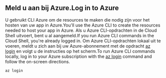 ## <a name="log-in-to-azure"></a><span data-ttu-id="769fa-101">Meld u aan bij Azure.</span><span class="sxs-lookup"><span data-stu-id="769fa-101">Log in to Azure</span></span>

<span data-ttu-id="769fa-102">U gebruikt CLI Azure om de resources te maken die nodig zijn voor het hosten van uw app in Azure.</span><span class="sxs-lookup"><span data-stu-id="769fa-102">You'll use the Azure CLI to create the resources needed to host your app in Azure.</span></span> <span data-ttu-id="769fa-103">Als u Azure CLI-opdrachten in de Cloud Shell uitvoert, bent u al aangemeld.</span><span class="sxs-lookup"><span data-stu-id="769fa-103">If you run Azure CLI commands in the Cloud Shell, you're already logged in.</span></span> <span data-ttu-id="769fa-104">Om Azure CLI-opdrachten lokaal uit te voeren, meldt u zich aan bij uw Azure-abonnement met de opdracht [az login](/cli/azure/#login) en volgt u de instructies op het scherm.</span><span class="sxs-lookup"><span data-stu-id="769fa-104">To run Azure CLI commands locally, log in to your Azure subscription with the [az login](/cli/azure/#login) command and follow the on-screen directions.</span></span>

```azurecli
az login
```
